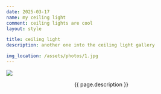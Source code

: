 ```yaml
---
date: 2025-03-17 
name: my ceiling light 
comment: ceiling lights are cool
layout: style

title: ceiling light 
description: another one into the ceiling light gallery

img_location: /assets/photos/1.jpg
---
```

<div class="photo-container">
    <img src="{{ page.img_location }}"/>
    <p class="mt-1 mb-0" style="text-align: center;">{{ page.description }}</p>
</div>







